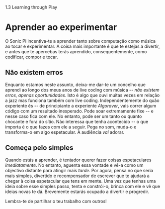 1.3 Learning through Play

# Aprender ao experimentar

O Sonic Pi incentiva-te a aprender tanto sobre computação como música ao tocar e experimentar. A coisa mais importante é que te estejas a divertir, e antes que te apercebas terás aprendido, consequentemente, como codificar, compor e tocar.

## Não existem erros

Enquanto estamos neste assunto, deixa-me dar-te um concelho que aprendi ao longo dos meus anos de live coding com música -- *não existem erros, apenas oportunidades*. Isto é algo que ouvi muitas vezes em relação a jazz mas funciona também com live coding. Independentemente do quão experiente és -- de principiante a experiente *Algoraver*, vais correr algum código com um resultado inesperado. Pode soar extremamente fixe -- e nesse caso fica com ele. No entanto, pode ser um tanto ou quanto chocante e fora do sítio. Não interessa que tenha acontecido -- o que importa é o que fazes com ele a seguir. Pega no som, muda-o e transforma-o em algo espetacular. A audiência *vai* adorar.

## Começa pelo simples

Quando estás a aprender, é tentador querer fazer coisas espetaculares *imediatamente*. No entanto, aguenta essa vontade e vê-a como um objectivo distante para atingir mais *tarde*. Por agora, pensa no que seria mais simples, divertido e recompensador de escrever que te ajudará a chegar à coisa espetacular que tens em mente. Uma vez que tenhas uma ideia sobre esse simples passo, tenta e constrói-o, brinca com ele e vê que ideias novas te dá. Brevemente estarás ocupado a divertir e progredir.

Lembra-te de partilhar o teu trabalho com outros!
